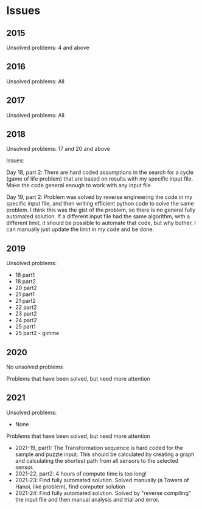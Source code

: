 # Issues

## 2015

Unsolved problems: 4 and above

## 2016

Unsolved problems: All

## 2017

Unsolved problems: All

## 2018

Unsolved problems: 17 and 20 and above

Issues:

Day 18, part 2:
There are hard coded assumptions in the search for a cycle (game of life problem)
that are based on results with my specific input file. Make the code general
enough to work with any input file

Day 19, part 2:
Problem was solved by reverse engineering the code in my specific input file, and then
writing efficient python code to solve the same problem. I think this was the gist of
the problem, so there is no general fully automated solution. If a different input file
had the same algorithm, with a different limit, it should be possible to automate that
code, but why bother, I can manually just update the limit in my code and be done.

## 2019

Unsolved problems:

- 18 part1
- 18 part2
- 20 part2
- 21 part1
- 21 part2
- 22 part2
- 23 part2
- 24 part2
- 25 part1
- 25 part2 - gimme

## 2020

No unsolved problems

Problems that have been solved, but need more attention

## 2021

Unsolved problems:

- None

Problems that have been solved, but need more attention

- 2021-19, part1:
  The Transformation sequence is hard coded for the sample and puzzle input. This should be calculated by creating a graph and calculating the shortest path from all sensors to the selected sensor.
- 2021-22, part2:
  4 hours of compute time is too long!
- 2021-23:
  Find fully automated solution. Solved manually (a Towers of Hanoi,
  like problem), find computer solution
- 2021-24:
  Find fully automated solution. Solved by "reverse compiling" the input file
  and then manual analysis and trial and error.
